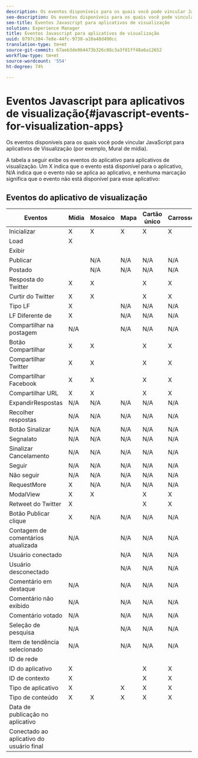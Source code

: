 ```yaml
---
description: Os eventos disponíveis para os quais você pode vincular JavaScript para aplicativos de Visualização (por exemplo, Mural de mídia).
seo-description: Os eventos disponíveis para os quais você pode vincular JavaScript para aplicativos de Visualização (por exemplo, Mural de mídia).
seo-title: Eventos Javascript para aplicativos de visualização
solution: Experience Manager
title: Eventos Javascript para aplicativos de visualização
uuid: 0797c384-7e8e-44fc-9738-a10a48d490cc
translation-type: tm+mt
source-git-commit: 67aeb3de964473b326c88c3a3f81ff48a6a12652
workflow-type: tm+mt
source-wordcount: '554'
ht-degree: 74%

---
```



# Eventos Javascript para aplicativos de visualização{#javascript-events-for-visualization-apps}

Os eventos disponíveis para os quais você pode vincular JavaScript para aplicativos de Visualização (por exemplo, Mural de mídia).

A tabela a seguir exibe os eventos do aplicativo para aplicativos de visualização. Um X indica que o evento está disponível para o aplicativo, N/A indica que o evento não se aplica ao aplicativo, e nenhuma marcação significa que o evento não está disponível para esse aplicativo:

## Eventos do aplicativo de visualização

| Eventos  | Mídia | Mosaico | Mapa | Cartão único | Carrossel | Botão Publicar | FilmStrip |
|---|---|---|---|---|---|---|---|
| Inicializar | X | X | X | X | X | X | X |
| Load | X |  |  |  |  |  |  |
| Exibir |  |  |  |  |  |  |  |
| Publicar |  | N/A | N/A | N/A | N/A |  | N/A |
| Postado |  | N/A | N/A | N/A | N/A |  | N/A |
| Resposta do Twitter | X | X |  | X | X | N/A | X |
| Curtir do Twitter | X | X |  | X | X | N/A | X |
| Tipo LF | X |  | N/A | N/A | N/A | N/A | N/A |
| LF Diferente de | X |  | N/A | N/A | N/A | N/A | N/A |
| Compartilhar na postagem | N/A |  | N/A | N/A | N/A | N/A | N/A |
| Botão Compartilhar | X | X |  | X | X | N/A | X |
| Compartilhar Twitter | X | X |  | X | X | N/A | X |
| Compartilhar Facebook | X | X |  | X | X | N/A | X |
| Compartilhar URL | X | X |  | X | X | N/A | X |
| ExpandirRespostas | N/A | N/A | N/A | N/A | N/A | N/A | N/A |
| Recolher respostas | N/A | N/A | N/A | N/A | N/A | N/A | N/A |
| Botão Sinalizar | N/A | N/A | N/A | N/A | N/A | N/A | N/A |
| Segnalato | N/A | N/A | N/A | N/A | N/A | N/A | N/A |
| Sinalizar Cancelamento | N/A | N/A | N/A | N/A | N/A | N/A | N/A |
| Seguir | N/A | N/A | N/A | N/A | N/A | N/A | N/A |
| Não seguir | N/A | N/A | N/A | N/A | N/A | N/A | N/A |
| RequestMore | X | N/A | N/A | N/A | N/A | N/A | N/A |
| ModalView | X | X |  | X | X | N/A | X |
| Retweet do Twitter | X |  |  | X | X | N/A | X |
| Botão Publicar clique | X | N/A | N/A | N/A | N/A | X | N/A |
| Contagem de comentários atualizada | N/A |  | N/A | N/A | N/A | N/A | N/A |
| Usuário conectado |  |  | N/A | N/A | N/A |  | N/A |
| Usuário desconectado |  |  | N/A | N/A | N/A |  | N/A |
| Comentário em destaque | N/A |  | N/A | N/A | N/A | N/A | N/A |
| Comentário não exibido | N/A |  | N/A | N/A | N/A | N/A | N/A |
| Comentário votado | N/A |  | N/A | N/A | N/A | N/A | N/A |
| Seleção de pesquisa | N/A |  | N/A | N/A | N/A | N/A | N/A |
| Item de tendência selecionado | N/A |  | N/A | N/A | N/A | N/A | N/A |
| ID de rede |  |  |  |  |  |  | N/A |
| ID do aplicativo | X |  |  | X | X | X | X |
| ID de contexto | X |  |  | X | X | X | X |
| Tipo de aplicativo | X |  | X | X | X | X | X |
| Tipo de conteúdo | X | X | X | X | X | X |  |
| Data de publicação no aplicativo |  |  |  |  |  |  |  |
| Conectado ao aplicativo do usuário final |  |  |  |  |  |  |  |
